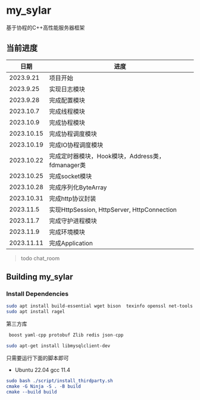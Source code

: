 # my_sylar

基于协程的C++高性能服务器框架

## 当前进度

| 日期       | 进度       |
| ---------- | ---------- |
| 2023.9.21  | 项目开始 |
| 2023.9.25  | 实现日志模块 |
| 2023.9.28  | 完成配置模块
| 2023.10.7  | 完成线程模块 |
| 2023.10.9  | 完成协程模块 |
| 2023.10.15 | 完成协程调度模块 |
| 2023.10.19 | 完成IO协程调度模块 |
| 2023.10.22 | 完成定时器模块，Hook模块，Address类，fdmanager类|
| 2023.10.25 | 完成socket模块 |
| 2023.10.28 | 完成序列化ByteArray|
| 2023.10.31 | 完成http协议封装 |
| 2023.11.5 | 实现HttpSession, HttpServer, HttpConnection |
| 2023.11.7| 完成守护进程模块|
| 2023.11.9| 完成环境模块|
| 2023.11.11| 完成Application|

> todo  chat_room

## Building my_sylar

### Install Dependencies

``` bash
sudo apt install build-essential wget bison  texinfo openssl net-tools doxygen 
sudo apt install ragel
```

第三方库

``` cpp
 boost yaml-cpp protobuf Zlib redis json-cpp 
```

``` bash
sudo apt-get install libmysqlclient-dev
```

只需要运行下面的脚本即可

* Ubuntu 22.04  gcc 11.4

```cmake
sudo bash ./script/install_thirdparty.sh
cmake -G Ninja -S . -B build 
cmake --build build
```
